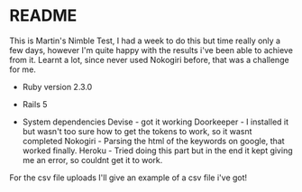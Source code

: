 # README

This is Martin's Nimble Test,
I had a week to do this but time really only a few days, however I'm quite
happy with the results i've been able to achieve from it.
Learnt a lot, since never used Nokogiri before, that was a challenge for me. 

* Ruby version 2.3.0
* Rails 5

* System dependencies
  Devise - got it working
  Doorkeeper - I installed it but wasn't too sure how to get the tokens to work, so it wasnt completed
  Nokogiri - Parsing the html of the keywords on google, that worked finally.
  Heroku - Tried doing this part but in the end it kept giving me an error, so couldnt get it to work.

For the csv file uploads I'll give an example of a csv file i've got!
